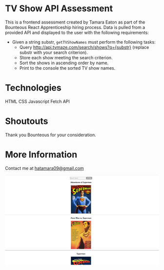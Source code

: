 # TV Show API Assessment

This is a frontend assessment created by Tamara Eaton as part of the Bounteous React Apprenticeship hiring process. Data is pulled from a provided API and displayed to the user with the following requirements:

- Given a string substr, `getTVShowNames` must perform the following tasks:
    -  Query http://api.tvmaze.com/search/shows?q={substr} (replace substr with your search criterion). 
    - Store each show meeting the search criterion.
    - Sort the shows in ascending order by name.
    - Print to the console the sorted TV show names.

# Technologies
HTML
CSS
Javascript
Fetch API

# Shoutouts
Thank you Bounteous for your consideration.

# More Information
Contact me at hatamara09@gmail.com

![Image of deployed application- loaded screen](./screenshot.PNG)
